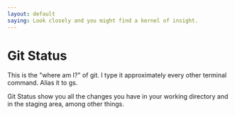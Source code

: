 ```yaml
---
layout: default
saying: Look closely and you might find a kernel of insight.
---
```


# Git Status
This is the "where am I?" of git. I type it approximately every other terminal command. Alias it to gs.

Git Status show you all the changes you have in your working directory and in the staging area, among other things. 
